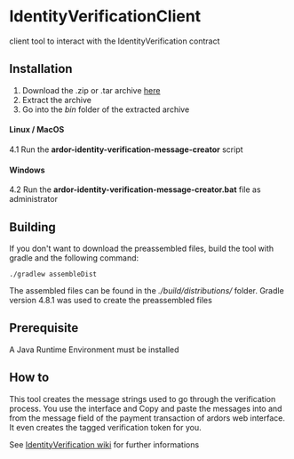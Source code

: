 # IdentityVerificationClient
client tool to interact with the IdentityVerification contract

## Installation

1. Download the .zip or .tar archive [here](https://github.com/somedotone/IdentityVerificationClient/releases)
2. Extract the archive
3. Go into the _bin_ folder of the extracted archive

#### Linux / MacOS

4.1 Run the **ardor-identity-verification-message-creator** script

#### Windows

4.2 Run the **ardor-identity-verification-message-creator.bat** file as administrator

## Building

If you don't want to download the preassembled files, build the tool with gradle and the following command:

`./gradlew assembleDist`

The assembled files can be found in the _./build/distributions/_ folder. Gradle version 4.8.1 was used to create the preassembled files

## Prerequisite

A Java Runtime Environment must be installed

## How to

This tool creates the message strings used to go through the verification process. You use the interface and Copy and paste the messages into and from the message field of the payment transaction of ardors web interface. It even creates the tagged verification token for you.

See [IdentityVerification wiki](https://github.com/somedotone/IdentityVerification/wiki/How-To) for further informations
